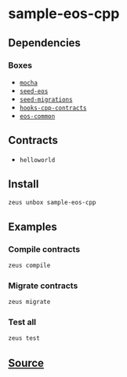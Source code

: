 
sample-eos-cpp 
====================




## Dependencies
### Boxes
* [`mocha`](mocha.md)
* [`seed-eos`](seed-eos.md)
* [`seed-migrations`](seed-migrations.md)
* [`hooks-cpp-contracts`](hooks-cpp-contracts.md)
* [`eos-common`](eos-common.md)


## Contracts
* `helloworld`
## Install
```bash
zeus unbox sample-eos-cpp
```
## Examples
### Compile contracts 
```bash
zeus compile
```
### Migrate contracts 
```bash
zeus migrate
```
### Test all 
```bash
zeus test
```





## [Source](https://github.com/liquidapps-io/zeus-sdk/tree/master/boxes/groups/undefined/sample-eos-cpp)
